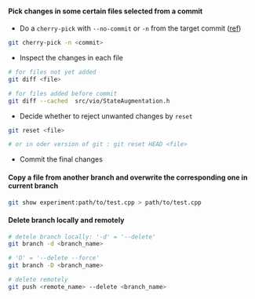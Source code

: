 #### Pick changes in some certain files selected from a commit
* Do a `cherry-pick` with `--no-commit` or `-n` from the target commit ([ref](https://stackoverflow.com/questions/5717026/how-to-git-cherry-pick-only-changes-to-certain-files))
```bash
git cherry-pick -n <commit>
```
* Inspect the changes in each file
```bash
# for files not yet added
git diff <file>

# for files added before commit
git diff --cached  src/vio/StateAugmentation.h
```

* Decide whether to reject unwanted changes by `reset`
```bash
git reset <file>

# or in oder version of git : git reset HEAD <file>
```

* Commit the final changes

#### Copy a file from another branch and overwrite the corresponding one in current branch

```bash
git show experiment:path/to/test.cpp > path/to/test.cpp
```

#### Delete branch locally and remotely
```bash
# detele branch locally: '-d' = '--delete'
git branch -d <branch_name>

# 'D' = '--delete --force'
git branch -D <branch_name>

# delete remotely
git push <remote_name> --delete <branch_name>
```
